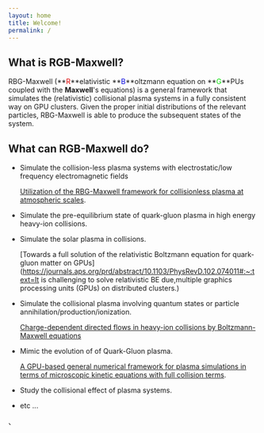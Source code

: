```yaml
---
layout: home
title: Welcome!
permalink: /
---
```




## What is RGB-Maxwell?

RBG-Maxwell (**<font color="#dd0000">R</font>**elativistic **<font color="#0000dd">B</font>**oltzmann equation on **<font color="#00dd00">G</font>**PUs coupled with the **Maxwell**'s equations) is a general framework that simulates the (relativistic) collisional plasma systems in a fully consistent way on GPU clusters. Given the proper initial distributions of the relevant particles, RBG-Maxwell  is able to produce the subsequent states of the system. 


## What can RGB-Maxwell do?

- Simulate the collision-less plasma systems with electrostatic/low frequency electromagnetic fields

  [Utilization of the RBG-Maxwell framework for collisionless plasma at atmospheric scales](https://arxiv.org/abs/2209.07944).

- Simulate the pre-equilibrium state of quark-gluon plasma in high energy heavy-ion collisions.

- Simulate the solar plasma in collisions.

   [Towards a full solution of the relativistic Boltzmann equation for quark-gluon matter on GPUs](https://journals.aps.org/prd/abstract/10.1103/PhysRevD.102.074011#:~:text=It is challenging to solve relativistic BE due,multiple graphics processing units (GPUs) on distributed clusters.)

- Simulate the collisional plasma involving quantum states or particle annihilation/production/ionization.

  [Charge-dependent directed flows in heavy-ion collisions by Boltzmann-Maxwell equations](https://www.semanticscholar.org/paper/Charge-dependent-directed-flows-in-heavy-ion-by-Zhang-Sheng/19d328c8114f16e47d78f18a1641cebdd0729b78)

- Mimic the evolution of of Quark-Gluon plasma.

  [A GPU-based general numerical framework for plasma simulations in terms of microscopic kinetic equations with full collision terms](https://iopscience.iop.org/article/10.1088/2058-6272/ac5f39).

- Study the collisional effect of plasma systems. 

- etc ...

、